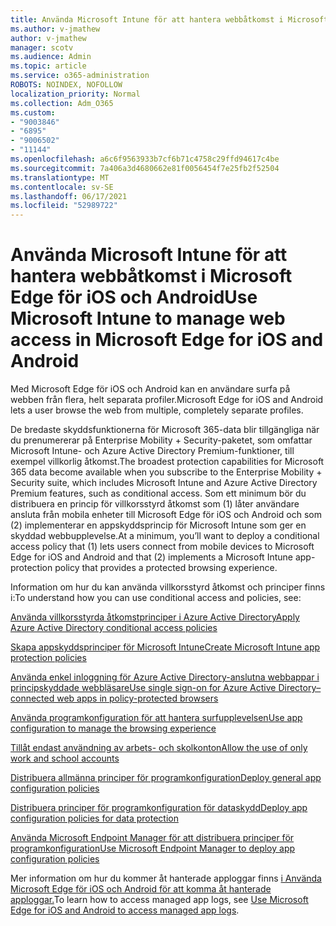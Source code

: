 ```yaml
---
title: Använda Microsoft Intune för att hantera webbåtkomst i Microsoft Edge för iOS och Android
ms.author: v-jmathew
author: v-jmathew
manager: scotv
ms.audience: Admin
ms.topic: article
ms.service: o365-administration
ROBOTS: NOINDEX, NOFOLLOW
localization_priority: Normal
ms.collection: Adm_O365
ms.custom:
- "9003846"
- "6895"
- "9006502"
- "11144"
ms.openlocfilehash: a6c6f9563933b7cf6b71c4758c29ffd94617c4be
ms.sourcegitcommit: 7a406a3d4680662e81f0056454f7e25fb2f52504
ms.translationtype: MT
ms.contentlocale: sv-SE
ms.lasthandoff: 06/17/2021
ms.locfileid: "52989722"
---
```

# <a name="use-microsoft-intune-to-manage-web-access-in-microsoft-edge-for-ios-and-android"></a><span data-ttu-id="1efbb-102">Använda Microsoft Intune för att hantera webbåtkomst i Microsoft Edge för iOS och Android</span><span class="sxs-lookup"><span data-stu-id="1efbb-102">Use Microsoft Intune to manage web access in Microsoft Edge for iOS and Android</span></span>

<span data-ttu-id="1efbb-103">Med Microsoft Edge för iOS och Android kan en användare surfa på webben från flera, helt separata profiler.</span><span class="sxs-lookup"><span data-stu-id="1efbb-103">Microsoft Edge for iOS and Android lets a user browse the web from multiple, completely separate profiles.</span></span>

<span data-ttu-id="1efbb-104">De bredaste skyddsfunktionerna för Microsoft 365-data blir tillgängliga när du prenumererar på Enterprise Mobility + Security-paketet, som omfattar Microsoft Intune- och Azure Active Directory Premium-funktioner, till exempel villkorlig åtkomst.</span><span class="sxs-lookup"><span data-stu-id="1efbb-104">The broadest protection capabilities for Microsoft 365 data become available when you subscribe to the Enterprise Mobility + Security suite, which includes Microsoft Intune and Azure Active Directory Premium features, such as conditional access.</span></span> <span data-ttu-id="1efbb-105">Som ett minimum bör du distribuera en princip för villkorsstyrd åtkomst som (1) låter användare ansluta från mobila enheter till Microsoft Edge för iOS och Android och som (2) implementerar en appskyddsprincip för Microsoft Intune som ger en skyddad webbupplevelse.</span><span class="sxs-lookup"><span data-stu-id="1efbb-105">At a minimum, you’ll want to deploy a conditional access policy that (1) lets users connect from mobile devices to Microsoft Edge for iOS and Android and that (2) implements a Microsoft Intune app-protection policy that provides a protected browsing experience.</span></span>

<span data-ttu-id="1efbb-106">Information om hur du kan använda villkorsstyrd åtkomst och principer finns i:</span><span class="sxs-lookup"><span data-stu-id="1efbb-106">To understand how you can use conditional access and policies, see:</span></span>

[<span data-ttu-id="1efbb-107">Använda villkorsstyrda åtkomstprinciper i Azure Active Directory</span><span class="sxs-lookup"><span data-stu-id="1efbb-107">Apply Azure Active Directory conditional access policies</span></span>](https://go.microsoft.com/fwlink/?linkid=2132481)

[<span data-ttu-id="1efbb-108">Skapa appskyddsprinciper för Microsoft Intune</span><span class="sxs-lookup"><span data-stu-id="1efbb-108">Create Microsoft Intune app protection policies</span></span>](https://go.microsoft.com/fwlink/?linkid=2132651)

[<span data-ttu-id="1efbb-109">Använda enkel inloggning för Azure Active Directory-anslutna webbappar i principskyddade webbläsare</span><span class="sxs-lookup"><span data-stu-id="1efbb-109">Use single sign-on for Azure Active Directory–connected web apps in policy-protected browsers</span></span>](https://go.microsoft.com/fwlink/?linkid=2132482)

[<span data-ttu-id="1efbb-110">Använda programkonfiguration för att hantera surfupplevelsen</span><span class="sxs-lookup"><span data-stu-id="1efbb-110">Use app configuration to manage the browsing experience</span></span>](https://go.microsoft.com/fwlink/?linkid=2132483)

[<span data-ttu-id="1efbb-111">Tillåt endast användning av arbets- och skolkonton</span><span class="sxs-lookup"><span data-stu-id="1efbb-111">Allow the use of only work and school accounts</span></span>](https://go.microsoft.com/fwlink/?linkid=2132652)

[<span data-ttu-id="1efbb-112">Distribuera allmänna principer för programkonfiguration</span><span class="sxs-lookup"><span data-stu-id="1efbb-112">Deploy general app configuration policies</span></span>](https://go.microsoft.com/fwlink/?linkid=2132653)

[<span data-ttu-id="1efbb-113">Distribuera principer för programkonfiguration för dataskydd</span><span class="sxs-lookup"><span data-stu-id="1efbb-113">Deploy app configuration policies for data protection</span></span>](https://go.microsoft.com/fwlink/?linkid=2132654)

[<span data-ttu-id="1efbb-114">Använda Microsoft Endpoint Manager för att distribuera principer för programkonfiguration</span><span class="sxs-lookup"><span data-stu-id="1efbb-114">Use Microsoft Endpoint Manager to deploy app configuration policies</span></span>](https://go.microsoft.com/fwlink/?linkid=2132707)

<span data-ttu-id="1efbb-115">Mer information om hur du kommer åt hanterade apploggar finns [i Använda Microsoft Edge för iOS och Android för att komma åt hanterade apploggar.](https://go.microsoft.com/fwlink/?linkid=2132578)</span><span class="sxs-lookup"><span data-stu-id="1efbb-115">To learn how to access managed app logs, see [Use Microsoft Edge for iOS and Android to access managed app logs](https://go.microsoft.com/fwlink/?linkid=2132578).</span></span>
